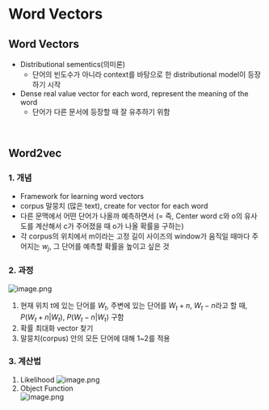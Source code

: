 # Word Vectors   
## Word Vectors    
* Distributional sementics(의미론)   
    - 단어의 빈도수가 아니라 context를 바탕으로 한 distributional model이 등장하기 시작
* Dense real value vector for each word, represent the meaning of the word
    - 단어가 다른 문서에 등장할 때 잘 유추하기 위함   

<br/>

## Word2vec   
### 1. 개념
* Framework for learning word vectors   
* corpus 말뭉치 (많은 text), create for vector for each word   
* 다른 문맥에서 어떤 단어가 나올까 예측하면서 (= 즉, Center word c와 o의 유사도를 계산해서 c가 주어졌을 때 o가 나올 확률을 구하는)   
* 각 corpus의 위치에서 m이라는 고정 길이 사이즈의 window가 움직일 때마다 주어지는 $w_j$, 그 단어를 예측할 확률을 높이고 싶은 것   
### 2. 과정
![image.png](https://velog.velcdn.com/images%2Ftobigs-text1314%2Fpost%2Fac99757f-3e52-4af5-a5cc-526048421191%2Fimage.png)   
1) 현재 위치 t에 있는 단어를 $W_t$, 주변에 있는 단어를 $W_t + n$, $W_t - n$라고 할 때, 
$P(W_t + n|W_t)$, $P(W_t - n|W_t)$ 구함   
2) 확률 최대화 vector 찾기   
3) 말뭉치(corpus) 안의 모든 단어에 대해 1~2를 적용   
### 3. 계산법   
1. Likelihood
![image.png](https://velog.velcdn.com/images%2Ftobigs-text1314%2Fpost%2Ff2c90f4e-097d-4d76-94ef-5d448d98a618%2Fimage.png)   
2. Object Function   
![image.png](https://velog.velcdn.com/images%2Ftobigs-text1314%2Fpost%2F7e9752b2-3271-4155-8116-0bb33ebceb7e%2Fimage.png)   
